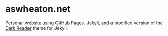# aswheaton.net

Personal website using GitHub Pages, Jekyll, and a modified version of the [Dark Reader](https://sharadcodes.github.io/jekyll-theme-dark-reader/) theme for Jekyll.
